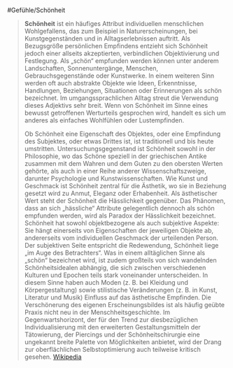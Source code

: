 #Gefühle/Schönheit
> **Schönheit** ist ein häufiges Attribut individuellen menschlichen Wohlgefallens, das zum Beispiel in Naturerscheinungen, bei Kunstgegenständen und in Alltagserlebnissen auftritt. Als Bezugsgröße persönlichen Empfindens entzieht sich Schönheit jedoch einer allseits akzeptierten, verbindlichen Objektivierung und Festlegung. Als „schön“ empfunden werden können unter anderem Landschaften, Sonnenuntergänge, Menschen, Gebrauchsgegenstände oder Kunstwerke. In einem weiteren Sinn werden oft auch abstrakte Objekte wie Ideen, Erkenntnisse, Handlungen, Beziehungen, Situationen oder Erinnerungen als schön bezeichnet. Im umgangssprachlichen Alltag streut die Verwendung dieses Adjektivs sehr breit. Wenn von Schönheit im Sinne eines bewusst getroffenen Werturteils gesprochen wird, handelt es sich um anderes als einfaches Wohlfühlen oder Lustempfinden.
>
> Ob Schönheit eine Eigenschaft des Objektes, oder eine Empfindung des Subjektes, oder etwas Drittes ist, ist traditionell und bis heute umstritten. Untersuchungsgegenstand ist Schönheit sowohl in der Philosophie, wo das Schöne speziell in der griechischen Antike zusammen mit dem Wahren und dem Guten zu den obersten Werten gehörte, als auch in einer Reihe anderer Wissenschaftszweige, darunter Psychologie und Kunstwissenschaften. Wie Kunst und Geschmack ist Schönheit zentral für die Ästhetik, wo sie in Beziehung gesetzt wird zu Anmut, Eleganz oder Erhabenheit. Als ästhetischer Wert steht der Schönheit die Hässlichkeit gegenüber. Das Phänomen, dass an sich „hässliche“ Attribute gelegentlich dennoch als schön empfunden werden, wird als Paradox der Hässlichkeit bezeichnet.
> Schönheit hat sowohl objektbezogene als auch subjektive Aspekte: Sie hängt einerseits von Eigenschaften der jeweiligen Objekte ab, andererseits vom individuellen Geschmack der urteilenden Person. Der subjektiven Seite entspricht die Redewendung, Schönheit liege „im Auge des Betrachters“. Was in einem alltäglichen Sinne als „schön“ bezeichnet wird, ist zudem großteils von sich wandelnden Schönheitsidealen abhängig, die sich zwischen verschiedenen Kulturen und Epochen teils stark voneinander unterscheiden. In diesem Sinne haben auch Moden (z. B. bei Kleidung und Körpergestaltung) sowie stilistische Veränderungen (z. B. in Kunst, Literatur und Musik) Einfluss auf das ästhetische Empfinden.
> Die Verschönerung des eigenen Erscheinungsbildes ist als häufig geübte Praxis nicht neu in der Menschheitsgeschichte. Im Gegenwartshorizont, der für den Trend zur diesbezüglichen Individualisierung mit den erweiterten Gestaltungsmitteln der Tätowierung, der Piercings und der Schönheitschirurgie eine ungekannt breite Palette von Möglichkeiten anbietet, wird der Drang zur oberflächlichen Selbstoptimierung auch teilweise kritisch gesehen.
> [Wikipedia](https://de.wikipedia.org/wiki/Sch%C3%B6nheit)